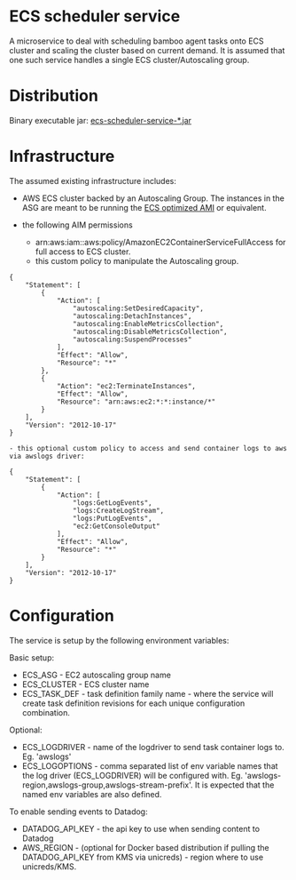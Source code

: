ECS scheduler service
==============

A microservice to deal with scheduling bamboo agent tasks onto ECS cluster and scaling the cluster based on current demand.
It is assumed that one such service handles a single ECS cluster/Autoscaling group.

Distribution
====

Binary executable jar: [ecs-scheduler-service-*.jar](https://bitbucket.org/atlassian/per-build-container/downloads/)


Infrastructure
====

The assumed existing infrastructure includes:

* AWS ECS cluster backed by an Autoscaling Group. The instances in the ASG are meant to be running
the [ECS optimized AMI](http://docs.aws.amazon.com/AmazonECS/latest/developerguide/ecs-optimized_AMI.html) or equivalent.

* the following AIM permissions
    - arn:aws:iam::aws:policy/AmazonEC2ContainerServiceFullAccess for full access to ECS cluster.
    - this custom policy to manipulate the Autoscaling group.
```
{
    "Statement": [
        {
            "Action": [
                "autoscaling:SetDesiredCapacity",
                "autoscaling:DetachInstances",
                "autoscaling:EnableMetricsCollection",
                "autoscaling:DisableMetricsCollection",
                "autoscaling:SuspendProcesses"
            ],
            "Effect": "Allow",
            "Resource": "*"
        },
        {
            "Action": "ec2:TerminateInstances",
            "Effect": "Allow",
            "Resource": "arn:aws:ec2:*:*:instance/*"
        }
    ],
    "Version": "2012-10-17"
}
```
    - this optional custom policy to access and send container logs to aws via awslogs driver:
```
{
    "Statement": [
        {
            "Action": [
                "logs:GetLogEvents",
                "logs:CreateLogStream",
                "logs:PutLogEvents",
                "ec2:GetConsoleOutput"
            ],
            "Effect": "Allow",
            "Resource": "*"
        }
    ],
    "Version": "2012-10-17"
}
```

Configuration
====

The service is setup by the following environment variables:

Basic setup:

* ECS_ASG - EC2 autoscaling group name
* ECS_CLUSTER - ECS cluster name
* ECS_TASK_DEF - task definition family name - where the service will create task definition revisions for each unique configuration combination.

Optional:

* ECS_LOGDRIVER - name of the logdriver to send task container logs to. Eg. 'awslogs'
* ECS_LOGOPTIONS - comma separated list of env variable names that the log driver (ECS_LOGDRIVER) will be configured with. Eg. 'awslogs-region,awslogs-group,awslogs-stream-prefix'.
It is expected that the named env variables are also defined.



To enable sending events to Datadog:

* DATADOG_API_KEY - the api key to use when sending content to Datadog
* AWS_REGION - (optional for Docker based distribution if pulling the DATADOG_API_KEY from KMS via unicreds) - region where to use unicreds/KMS.


